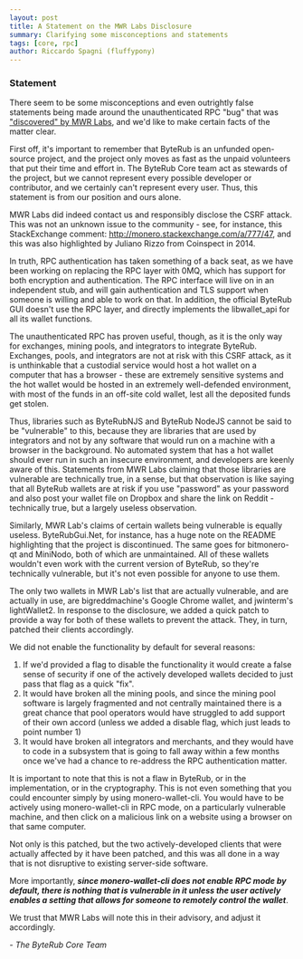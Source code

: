 ```yaml
---
layout: post
title: A Statement on the MWR Labs Disclosure
summary: Clarifying some misconceptions and statements
tags: [core, rpc]
author: Riccardo Spagni (fluffypony)
---
```


### Statement

There seem to be some misconceptions and even outrightly false statements being made around the unauthenticated RPC "bug" that was ["discovered" by MWR Labs](https://labs.mwrinfosecurity.com/advisories/csrf-vulnerability-allows-for-remote-compromise-of-monero-wallets/), and we'd like to make certain facts of the matter clear.

First off, it's important to remember that ByteRub is an unfunded open-source project, and the project only moves as fast as the unpaid volunteers that put their time and effort in. The ByteRub Core team act as stewards of the project, but we cannot represent every possible developer or contributor, and we certainly can't represent every user. Thus, this statement is from our position and ours alone.

MWR Labs did indeed contact us and responsibly disclose the CSRF attack. This was not an unknown issue to the community - see, for instance, this StackExchange comment: http://monero.stackexchange.com/a/777/47, and this was also highlighted by Juliano Rizzo from Coinspect in 2014.

In truth, RPC authentication has taken something of a back seat, as we have been working on replacing the RPC layer with 0MQ, which has support for both encryption and authentication. The RPC interface will live on in an independent stub, and will gain authentication and TLS support when someone is willing and able to work on that. In addition, the official ByteRub GUI doesn't use the RPC layer, and directly implements the libwallet_api for all its wallet functions.

The unauthenticated RPC has proven useful, though, as it is the only way for exchanges, mining pools, and integrators to integrate ByteRub. Exchanges, pools, and integrators are not at risk with this CSRF attack, as it is unthinkable that a custodial service would host a hot wallet on a computer that has a browser - these are extremely sensitive systems and the hot wallet would be hosted in an extremely well-defended environment, with most of the funds in an off-site cold wallet, lest all the deposited funds get stolen.

Thus, libraries such as ByteRubNJS and ByteRub NodeJS cannot be said to be "vulnerable" to this, because they are libraries that are used by integrators and not by any software that would run on a machine with a browser in the background. No automated system that has a hot wallet should ever run in such an insecure environment, and developers are keenly aware of this. Statements from MWR Labs claiming that those libraries are vulnerable are technically true, in a sense, but that observation is like saying that all ByteRub wallets are at risk if you use "password" as your password and also post your wallet file on Dropbox and share the link on Reddit - technically true, but a largely useless observation.

Similarly, MWR Lab's claims of certain wallets being vulnerable is equally useless. ByteRubGui.Net, for instance, has a huge note on the README highlighting that the project is discontinued. The same goes for bitmonero-qt and MiniNodo, both of which are unmaintained. All of these wallets wouldn't even work with the current version of ByteRub, so they're technically vulnerable, but it's not even possible for anyone to use them.

The only two wallets in MWR Lab's list that are actually vulnerable, and are actually in use, are bigreddmachine's Google Chrome wallet, and jwinterm's lightWallet2. In response to the disclosure, we added a quick patch to provide a way for both of these wallets to prevent the attack. They, in turn, patched their clients accordingly.

We did not enable the functionality by default for several reasons:

1. If we'd provided a flag to disable the functionality it would create a false sense of security if one of the actively developed wallets decided to just pass that flag as a quick "fix".
2. It would have broken all the mining pools, and since the mining pool software is largely fragmented and not centrally maintained there is a great chance that pool operators would have struggled to add support of their own accord (unless we added a disable flag, which just leads to point number 1)
3. It would have broken all integrators and merchants, and they would have to code in a subsystem that is going to fall away within a few months once we've had a chance to re-address the RPC authentication matter.

It is important to note that this is not a flaw in ByteRub, or in the implementation, or in the cryptography. This is not even something that you could encounter simply by using monero-wallet-cli. You would have to be actively using monero-wallet-cli in RPC mode, on a particularly vulnerable machine, and then click on a malicious link on a website using a browser on that same computer.

Not only is this patched, but the two actively-developed clients that were actually affected by it have been patched, and this was all done in a way that is not disruptive to existing server-side software.

More importantly, ***since monero-wallet-cli does not enable RPC mode by default, there is nothing that is vulnerable in it unless the user actively enables a setting that allows for someone to remotely control the wallet***.

We trust that MWR Labs will note this in their advisory, and adjust it accordingly.

*- The ByteRub Core Team*